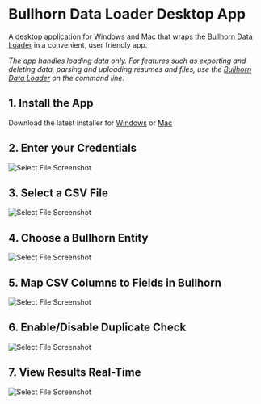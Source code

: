# Bullhorn Data Loader Desktop App

A desktop application for Windows and Mac that wraps the [Bullhorn Data Loader](https://github.com/bullhorn/dataloader) in a convenient, user friendly app. 

_The app handles loading data only. For features such as exporting and deleting data, parsing and uploading resumes and files, use the [Bullhorn Data Loader](https://github.com/bullhorn/dataloader) on the command line._

## 1. Install the App

Download the latest installer for
[Windows](https://github.com/bullhorn/dataloader-app/releases/download/v2.4.0/Bullhorn-Data-Loader-Setup-2.4.0.exe)
or [Mac](https://github.com/bullhorn/dataloader-app/releases/download/v2.4.0/Bullhorn-Data-Loader-2.4.0.dmg)

## 2. Enter your Credentials

![Select File Screenshot](images/credentials.png)

## 3. Select a CSV File

![Select File Screenshot](images/select-file.png)

## 4. Choose a Bullhorn Entity

![Select File Screenshot](images/choose-entity.png)

## 5. Map CSV Columns to Fields in Bullhorn

![Select File Screenshot](images/map-columns.png)

## 6. Enable/Disable Duplicate Check

![Select File Screenshot](images/duplicate-check.png)

## 7. View Results Real-Time

![Select File Screenshot](images/results.png)
